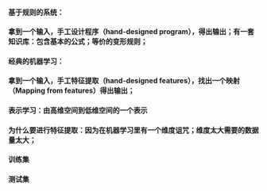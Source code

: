 #### 基于规则的系统：

#### 拿到一个输入，手工设计程序（hand-designed program），得出输出；有一套知识库：包含基本的公式；等价的变形规则；

#### 经典的机器学习：

#### 拿到一个输入，手工特征提取（hand-designed features），找出一个映射（Mapping from features）得出输出；

#### 表示学习：由高维空间到低维空间的一个表示

#### 为什么要进行特征提取：因为在机器学习里有一个维度诅咒；维度太大需要的数据量太大；









#### 训练集 

#### 测试集



#### 



